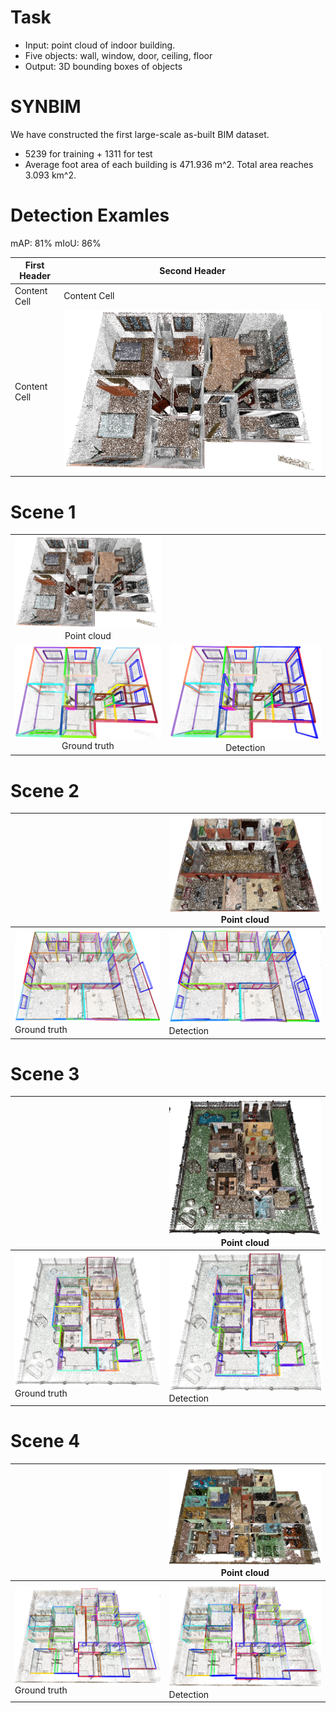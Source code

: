 # Task
* Input: point cloud of indoor building. 
* Five objects: wall, window, door, ceiling, floor
* Output: 3D bounding boxes of objects

# SYNBIM
We have constructed the first large-scale as-built BIM dataset.
* 5239 for training + 1311 for test
* Average foot area of each building is 471.936 m^2. Total area reaches 3.093 km^2.

# Detection Examles    
mAP: 81%
mIoU: 86%

| First Header  | Second Header |
| ------------- | ------------- |
| Content Cell  | Content Cell  |
| Content Cell  | ![Pcl1](./detect_res/1/pcl1.png)  |

# Scene 1
|||
:-------------------------:|:-------------------------:
 | ![Pcl1](./detect_res/1/pcl1.png) Point cloud  
 ![Gt1](./detect_res/1/gt1.png) Ground truth  | ![Det1](./detect_res/1/det1.png) Detection   

# Scene 2
| | ![Pcl2](./detect_res/2/pcl2.png) Point cloud   |
|---|---|
|![Gt2](./detect_res/2/gt2.png) Ground truth  | ![Det2](./detect_res/2/det2.png) Detection    |

# Scene 3
| |![Pcl3](./detect_res/3/pcl3.png) Point cloud  |
|---|---|
| ![Gt3](./detect_res/3/gt3.png) Ground truth  | ![Det3](./detect_res/3/det3.png) Detection   |

# Scene 4
| | ![Pcl4](./detect_res/4/pcl4.png) Point cloud  |
|---|---|
|![Gt4](./detect_res/4/gt4.png) Ground truth  | ![Det4](./detect_res/4/det4.png) Detection    |

